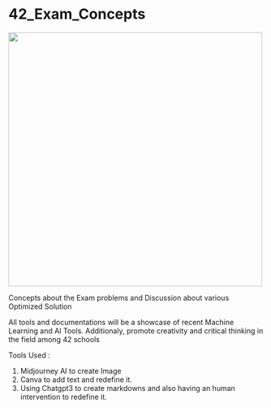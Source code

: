 # 42_Exam_Concepts

<img src="https://user-images.githubusercontent.com/66947064/214869421-519e165c-2f62-4f0b-abdc-ddb0a22e42b2.png" width="500" height="500">


Concepts about the Exam problems and Discussion about various Optimized Solution

All tools and documentations will be a showcase of recent Machine Learning and AI Tools. Additionaly, promote creativity and critical thinking in the field among 42 schools

Tools Used :
1. Midjourney AI to create Image
2. Canva to add text and redefine it.
3. Using Chatgpt3 to create markdowns and also having an human intervention to redefine it.



